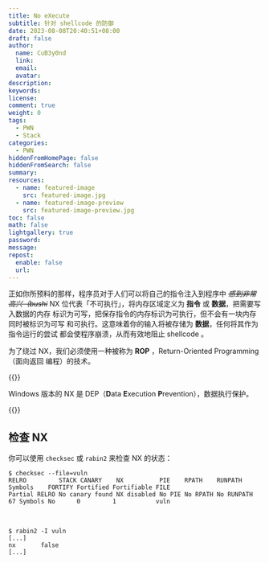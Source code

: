 ```yaml
---
title: No eXecute
subtitle: 针对 shellcode 的防御
date: 2023-08-08T20:40:51+08:00
draft: false
author:
  name: CuB3y0nd
  link:
  email:
  avatar:
description:
keywords:
license:
comment: true
weight: 0
tags:
  - PWN
  - Stack
categories:
  - PWN
hiddenFromHomePage: false
hiddenFromSearch: false
summary:
resources:
  - name: featured-image
    src: featured-image.jpg
  - name: featured-image-preview
    src: featured-image-preview.jpg
toc: false
math: false
lightgallery: true
password:
message:
repost:
  enable: false
  url:
---
```


正如你所预料的那样，程序员对于人们可以将自己的指令注入到程序中 ~~*感到非常高兴（bushi*~~
NX 位代表「不可执行」，将内存区域定义为 **指令** 或 **数据**，把需要写入数据的内存
标识为可写，把保存指令的内存标识为可执行，但不会有一块内存同时被标识为可写
和可执行。这意味着你的输入将被存储为 **数据**，任何将其作为指令运行的尝试
都会使程序崩溃，从而有效地阻止 shellcode 。

为了绕过 NX，我们必须使用一种被称为 **ROP** ，Return-Oriented Programming（面向返回
编程）的技术。

<!--more-->

{{<admonition type="info">}}

Windows 版本的 NX 是 DEP（**D**ata **E**xecution **P**revention），数据执行保护。

{{</admonition>}}

## 检查 NX

你可以使用 `checksec` 或 `rabin2` 来检查 NX 的状态：

```
$ checksec --file=vuln
RELRO         STACK CANARY    NX          PIE    RPATH    RUNPATH    Symbols    FORTIFY Fortified Fortifiable FILE
Partial RELRO No canary found NX disabled No PIE No RPATH No RUNPATH 67 Symbols No      0         1           vuln
```

</br>

```
$ rabin2 -I vuln
[...]
nx       false
[...]
```
